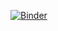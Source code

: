 [![Binder](https://mybinder.org/badge_logo.svg)](https://mybinder.org/v2/gh/Alex-Lewandowski/AnalysisOfAlgorithms/master?filepath=python%2FAssignment%2520_4%2FAssignment_4.ipynb)
